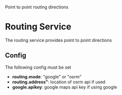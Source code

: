 Point to point routing directions

# Routing Service

The routing service provides point to point directions

## Config

The following config must be set

- **routing.mode**: "google" or "osrm"
- **routing.address"**: location of osrm api if used
- **google.apikey**: google maps api key if using google
